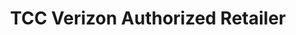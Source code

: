 ---
title: "TCC Verizon Authorized Retailer"
url: /waldwick/tcc-verizon-authorized-retailer/
shop: mobile phone
---